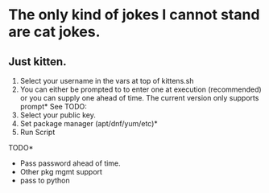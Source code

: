 # The only kind of jokes I cannot stand are cat jokes.
## Just kitten.

1. Select your username in the vars at top of kittens.sh
2. You can either be prompted to to enter one at execution (recommended) or you can supply one ahead of time. The current version only supports prompt* See TODO:
2. Select your public key.
3. Set package manager (apt/dnf/yum/etc)*
3. Run Script


TODO*
- Pass password ahead of time.
- Other pkg mgmt support
- pass to python
